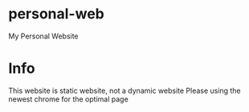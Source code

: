 # personal-web
My Personal Website
# Info
This website is static website, not a dynamic website
Please using the newest chrome for the optimal page
